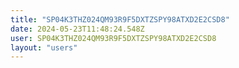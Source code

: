 ```yaml
---
title: "SP04K3THZ024QM93R9F5DXTZSPY98ATXD2E2CSD8"
date: 2024-05-23T11:48:24.548Z
user: SP04K3THZ024QM93R9F5DXTZSPY98ATXD2E2CSD8
layout: "users"
---
```

    